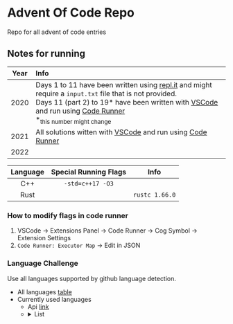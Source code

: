 # Advent Of Code Repo
Repo for all advent of code entries

## Notes for running

| Year | Info                                                                                                                                                                                                                                                                                                                                                                         |
| :--: | :--------------------------------------------------------------------------------------------------------------------------------------------------------------------------------------------------------------------------------------------------------------------------------------------------------------------------------------------------------------------------- |
| 2020 | Days 1 to 11 have been written using [repl.it](https://replit.com) and might require a `input.txt` file that is not provided.<br>Days 11 (part 2) to 19* have been written with [VSCode](https://code.visualstudio.com/) and run using [Code Runner](https://marketplace.visualstudio.com/items?itemName=formulahendry.code-runner)<br>\*<sub>this number might change</sub> |
| 2021 | All solutions witten with [VSCode](https://code.visualstudio.com/) and run using [Code Runner](https://marketplace.visualstudio.com/items?itemName=formulahendry.code-runner)                                                                                                                                                                                                |
| 2022 |                                                                                                                                                                                                                                                                                                                                                                              |

| Language | Special Running Flags |      Info      |
| :------: | :-------------------: | :------------: |
|   C++    |   `-std=c++17 -O3`    |                |
|   Rust   |                       | `rustc 1.66.0` |

### How to modify flags in code runner
1. VSCode -> Extensions Panel -> Code Runner -> Cog Symbol -> Extension Settings
2. `Code Runner: Executor Map` -> Edit in JSON

### Language Challenge
Use all languages supported by github language detection.

* All languages [table](./language_table.md) 
* Currently used languages
  * Api [link](https://api.github.com/repos/Vlad-Zumer/AdventOfCode/languages)
  * <details> 
      <summary> List </summary> 
      <ul>
          <!-- ListStart -->
          <li> C#
          <li> C++
          <li> Haskell
          <li> Python
          <li> Ruby
          <li> Rust
          <li> Shell
          <li> Typescript
      </ul>
</details>